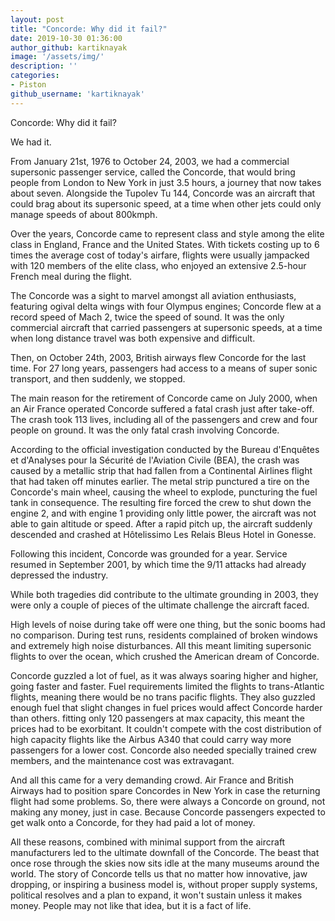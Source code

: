 ```yaml
---
layout: post
title: "Concorde: Why did it fail?"
date: 2019-10-30 01:36:00
author_github: kartiknayak
image: '/assets/img/'
description: ''
categories:
- Piston
github_username: 'kartiknayak'
---
```



Concorde: Why did it fail?

We had it.

From January 21st, 1976 to October 24, 2003, we had a commercial supersonic passenger service, called the Concorde, that would bring people from London to New York in just 3.5 hours, a journey that now takes about seven. Alongside the Tupolev Tu 144, Concorde was an aircraft that could brag about its supersonic speed, at a time when other jets could only manage speeds of about 800kmph.

Over the years, Concorde came to represent class and style among the elite class in England, France and the United States. With tickets costing up to 6 times the average cost of today&#39;s airfare, flights were usually jampacked with 120 members of the elite class, who enjoyed an extensive 2.5-hour French meal during the flight.

The Concorde was a sight to marvel amongst all aviation enthusiasts, featuring ogival delta wings with four Olympus engines; Concorde flew at a record speed of Mach 2, twice the speed of sound. It was the only commercial aircraft that carried passengers at supersonic speeds, at a time when long distance travel was both expensive and difficult.

Then, on October 24th, 2003, British airways flew Concorde for the last time. For 27 long years, passengers had access to a means of super sonic transport, and then suddenly, we stopped.

The main reason for the retirement of Concorde came on July 2000, when an Air France operated Concorde suffered a fatal crash just after take-off. The crash took 113 lives, including all of the passengers and crew and four people on ground. It was the only fatal crash involving Concorde.

According to the official investigation conducted by the Bureau d&#39;Enquêtes et d&#39;Analyses pour la Sécurité de l&#39;Aviation Civile (BEA), the crash was caused by a metallic strip that had fallen from a Continental Airlines flight that had taken off minutes earlier. The metal strip punctured a tire on the Concorde&#39;s main wheel, causing the wheel to explode, puncturing the fuel tank in consequence. The resulting fire forced the crew to shut down the engine 2, and with engine 1 providing only little power, the aircraft was not able to gain altitude or speed. After a rapid pitch up, the aircraft suddenly descended and crashed at Hôtelissimo Les Relais Bleus Hotel in Gonesse.

Following this incident, Concorde was grounded for a year. Service resumed in September 2001, by which time the 9/11 attacks had already depressed the industry.

While both tragedies did contribute to the ultimate grounding in 2003, they were only a couple of pieces of the ultimate challenge the aircraft faced.

High levels of noise during take off were one thing, but the sonic booms had no comparison. During test runs, residents complained of broken windows and extremely high noise disturbances. All this meant limiting supersonic flights to over the ocean, which crushed the American dream of Concorde.

Concorde guzzled a lot of fuel, as it was always soaring higher and higher, going faster and faster. Fuel requirements limited the flights to trans-Atlantic flights, meaning there would be no trans pacific flights. They also guzzled enough fuel that slight changes in fuel prices would affect Concorde harder than others. fitting only 120 passengers at max capacity, this meant the prices had to be exorbitant. It couldn&#39;t compete with the cost distribution of high capacity flights like the Airbus A340 that could carry way more passengers for a lower cost. Concorde also needed specially trained crew members, and the maintenance cost was extravagant.

And all this came for a very demanding crowd. Air France and British Airways had to position spare Concordes in New York in case the returning flight had some problems. So, there were always a Concorde on ground, not making any money, just in case. Because Concorde passengers expected to get walk onto a Concorde, for they had paid a lot of money.

All these reasons, combined with minimal support from the aircraft manufacturers led to the ultimate downfall of the Concorde. The beast that once rose through the skies now sits idle at the many museums around the world. The story of Concorde tells us that no matter how innovative, jaw dropping, or inspiring a business model is, without proper supply systems, political resolves and a plan to expand, it won&#39;t sustain unless it makes money. People may not like that idea, but it is a fact of life.

